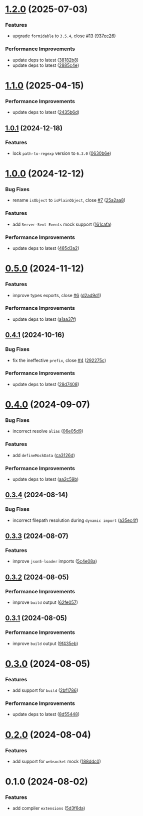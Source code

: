# [1.2.0](https://github.com/pengzhanbo/rspack-plugin-mock/compare/v1.1.0...v1.2.0) (2025-07-03)


### Features

* upgrade `formidable` to `3.5.4`, close [#13](https://github.com/pengzhanbo/rspack-plugin-mock/issues/13) ([937ec26](https://github.com/pengzhanbo/rspack-plugin-mock/commit/937ec2673ef7d2b87abba0a270078fc36d7075de))


### Performance Improvements

* update deps to latest ([38182b8](https://github.com/pengzhanbo/rspack-plugin-mock/commit/38182b89ea4edb3c79e6f7c8121c85cfd4e760d1))
* update deps to latest ([2885c4e](https://github.com/pengzhanbo/rspack-plugin-mock/commit/2885c4ee9668945e161261b6ee604ac01e9b7000))



# [1.1.0](https://github.com/pengzhanbo/rspack-plugin-mock/compare/v1.0.1...v1.1.0) (2025-04-15)


### Performance Improvements

* update deps to latest ([2435b6d](https://github.com/pengzhanbo/rspack-plugin-mock/commit/2435b6d2855a1da6935330f334331e673310bea9))



## [1.0.1](https://github.com/pengzhanbo/rspack-plugin-mock/compare/v1.0.0...v1.0.1) (2024-12-18)


### Features

* lock `path-to-regexp` version to `6.3.0` ([0630b6e](https://github.com/pengzhanbo/rspack-plugin-mock/commit/0630b6e1ac74fadf75a370022ad0f879b4e61643))



# [1.0.0](https://github.com/pengzhanbo/rspack-plugin-mock/compare/v0.5.0...v1.0.0) (2024-12-12)


### Bug Fixes

* rename `isObject` to `isPlainObject`, close [#7](https://github.com/pengzhanbo/rspack-plugin-mock/issues/7) ([25a2aa8](https://github.com/pengzhanbo/rspack-plugin-mock/commit/25a2aa859c4ea76715f72227668a5d15929035f5))


### Features

* add `Server-Sent Events` mock support ([161cafa](https://github.com/pengzhanbo/rspack-plugin-mock/commit/161cafa9b4421cc5155c6ba5ef24fd361cb95b89))


### Performance Improvements

* update deps to latest ([485d3a2](https://github.com/pengzhanbo/rspack-plugin-mock/commit/485d3a24129827a06a024ba83e2ca41d6deebcfa))



# [0.5.0](https://github.com/pengzhanbo/rspack-plugin-mock/compare/v0.4.1...v0.5.0) (2024-11-12)


### Features

* improve types exports, close [#6](https://github.com/pengzhanbo/rspack-plugin-mock/issues/6) ([d2ad9d1](https://github.com/pengzhanbo/rspack-plugin-mock/commit/d2ad9d1b560c31353ccdd3c785e7f2f0bc4a54ee))


### Performance Improvements

* update deps to latest ([a1aa37f](https://github.com/pengzhanbo/rspack-plugin-mock/commit/a1aa37f44a7e8c45007e56b1cc429ddf827db6a2))



## [0.4.1](https://github.com/pengzhanbo/rspack-plugin-mock/compare/v0.4.0...v0.4.1) (2024-10-16)


### Bug Fixes

* fix the ineffective `prefix`, close [#4](https://github.com/pengzhanbo/rspack-plugin-mock/issues/4) ([292275c](https://github.com/pengzhanbo/rspack-plugin-mock/commit/292275cb1403de8075ea4bbb213b05c8f95c8285))


### Performance Improvements

* update deps to latest ([28d7408](https://github.com/pengzhanbo/rspack-plugin-mock/commit/28d74082414b3600f819cb51e18a61476297aa35))



# [0.4.0](https://github.com/pengzhanbo/rspack-plugin-mock/compare/v0.3.4...v0.4.0) (2024-09-07)


### Bug Fixes

* incorrect resolve `alias` ([06e05d9](https://github.com/pengzhanbo/rspack-plugin-mock/commit/06e05d9d8cab4ec4766659c8bb04b0d3d738065d))


### Features

* add `defineMockData` ([ca3126d](https://github.com/pengzhanbo/rspack-plugin-mock/commit/ca3126d5f86e4b0d5b7758fa847bc16749eb5333))


### Performance Improvements

* update deps to latest ([aa2c59b](https://github.com/pengzhanbo/rspack-plugin-mock/commit/aa2c59b6d5d9f2e3ed51379cde3be56b0a5a4f89))



## [0.3.4](https://github.com/pengzhanbo/rspack-plugin-mock/compare/v0.3.3...v0.3.4) (2024-08-14)


### Bug Fixes

* incorrect filepath resolution during `dynamic import` ([a35ec4f](https://github.com/pengzhanbo/rspack-plugin-mock/commit/a35ec4fb6b3a5fbac790325ecc98f2a528305d91))



## [0.3.3](https://github.com/pengzhanbo/rspack-plugin-mock/compare/v0.3.2...v0.3.3) (2024-08-07)


### Features

* improve `json5-loader` imports ([5c4e08a](https://github.com/pengzhanbo/rspack-plugin-mock/commit/5c4e08a92e38317c57f67a2cf8a8500c732d7bb4))



## [0.3.2](https://github.com/pengzhanbo/rspack-plugin-mock/compare/v0.3.1...v0.3.2) (2024-08-05)


### Performance Improvements

* improve `build` output ([62fe057](https://github.com/pengzhanbo/rspack-plugin-mock/commit/62fe05799f392414f6f95f13455f755bd0ef676d))



## [0.3.1](https://github.com/pengzhanbo/rspack-plugin-mock/compare/v0.3.0...v0.3.1) (2024-08-05)


### Performance Improvements

* improve `build` output ([9f435eb](https://github.com/pengzhanbo/rspack-plugin-mock/commit/9f435ebb84aa9043b2dbebd9a583eafa967a0ae8))



# [0.3.0](https://github.com/pengzhanbo/rspack-plugin-mock/compare/v0.2.0...v0.3.0) (2024-08-05)


### Features

* add support for `build` ([2bf1786](https://github.com/pengzhanbo/rspack-plugin-mock/commit/2bf1786a6beefc7a071f2a966dba565ea561bab8))


### Performance Improvements

* update deps to latest ([8d55448](https://github.com/pengzhanbo/rspack-plugin-mock/commit/8d554482b33665bb0669635a097d8a6adf16be4e))



# [0.2.0](https://github.com/pengzhanbo/rspack-plugin-mock/compare/v0.1.0...v0.2.0) (2024-08-04)


### Features

* add support for `websocket` mock ([188ddc0](https://github.com/pengzhanbo/rspack-plugin-mock/commit/188ddc0f78f6ce7c7b2fc82f0fe8a5b7515f36dd))



# 0.1.0 (2024-08-02)


### Features

* add compiler `extensions` ([5d3f6da](https://github.com/pengzhanbo/rspack-plugin-mock/commit/5d3f6dada83ed69e56b028b5aa4ad6d40f6890b0))



